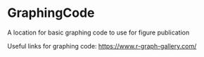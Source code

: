 # GraphingCode
A location for basic graphing code to use for figure publication

Useful links for graphing code:
https://www.r-graph-gallery.com/
